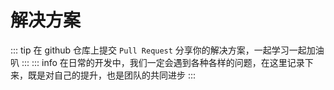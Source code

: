 # 解决方案

::: tip
在 github 仓库上提交 `Pull Request` 分享你的解决方案，一起学习一起加油叭
:::
::: info
在日常的开发中，我们一定会遇到各种各样的问题，在这里记录下来，既是对自己的提升，也是团队的共同进步
:::
